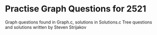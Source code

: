 # Practise Graph Questions for 2521
Graph questions found in Graph.c, solutions in Solutions.c
Tree questions and solutions written by Steven Strijakov
